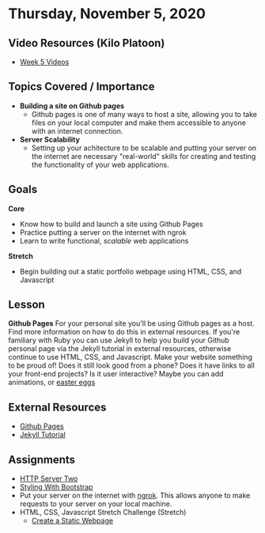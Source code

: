 # Thursday, November 5, 2020
## Video Resources (Kilo Platoon)
- [Week 5 Videos](https://www.youtube.com/playlist?list=PLu0CiQ7bzwEQd8JEdJEAcoJzLSwvNO46m)

## Topics Covered / Importance
- **Building a site on Github pages**
  - Github pages is one of many ways to host a site, allowing you to take files on your local computer and make them accessible to anyone with an internet connection.
- **Server Scalability**
  - Setting up your achitecture to be scalable and putting your server on the internet are necessary "real-world" skills for creating and testing the functionality of your web applications.

## Goals
**Core**
* Know how to build and launch a site using Github Pages
* Practice putting a server on the internet with ngrok
* Learn to write functional, *scalable* web applications

**Stretch**
* Begin building out a static portfolio webpage using HTML, CSS, and Javascript

## Lesson
**Github Pages**
For your personal site you'll be using Github pages as a host. Find more information on how to do this in external resources. If you're familiary with Ruby you can use Jekyll to help you build your Github personal page via the Jekyll tutorial in external resources, otherwise continue to use HTML, CSS, and Javascript. Make your website something to be proud of! Does it still look good from a phone? Does it have links to all your front-end projects? Is it user interactive? Maybe you can add animations, or [easter eggs](https://www.webopedia.com/TERM/E/easter_egg.html)

## External Resources
* [Github Pages](https://pages.github.com/)
* [Jekyll Tutorial](https://garycoffey.github.io/posts/blogs/building-portfolio)

## Assignments
* [HTTP Server Two](https://github.com/mikeplatoon/http-server-two)
* [Styling With Bootstrap](https://github.com/mikeplatoon/bootstrap/blob/master/readme.md)
* Put your server on the internet with [ngrok](https://ngrok.com). This allows anyone to make requests to your server on your local machine.
* HTML, CSS, Javascript Stretch Challenge (Stretch)
  * [Create a Static Webpage](https://github.com/mikeplatoon/static-webpage)
